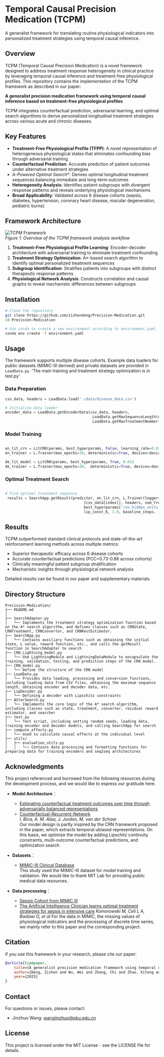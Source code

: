 # Temporal Causal Precision Medication (TCPM)

A generalist framework for translating routine physiological indicators into personalized treatment strategies using temporal causal inference.

## Overview

TCPM (Temporal Causal Precision Medication) is a novel framework designed to address treatment response heterogeneity in clinical practice by leveraging temporal causal inference and treatment-free physiological profiles. This repository contains the implementation of the TCPM framework as described in our paper:

**A generalist precision medication framework using temporal causal inference based on treatment-free physiological profiles**  

TCPM integrates counterfactual prediction, adversarial learning, and optimal search algorithms to derive personalized longitudinal treatment strategies across various acute and chronic diseases.

## Key Features

- **Treatment-Free Physiological Profile (TFPP)**: A novel representation of heterogeneous physiological states that eliminates confounding bias through adversarial training
- **Counterfactual Prediction**: Accurate prediction of patient outcomes under alternative treatment strategies
- **A*-Powered Optimal Search**: Derives optimal longitudinal treatment sequences balancing immediate and long-term outcomes
- **Heterogeneity Analysis**: Identifies patient subgroups with divergent response patterns and reveals underlying physiological mechanisms
- **Broad Applicability**: Validated across 6 disease cohorts (sepsis, diabetes, hypertension, coronary heart disease, macular degeneration, pediatric burns)

## Framework Architecture

![TCPM Framework](fig_1.png)  
*Figure 1: Overview of the TCPM framework analysis workflow*

1. **Treatment-Free Physiological Profile Learning**: Encoder-decoder architecture with adversarial training to eliminate treatment confounding
2. **Treatment Strategy Optimization**: A*-based search algorithm to identify optimal personalized treatment sequences
3. **Subgroup Identification**: Stratifies patients into subgroups with distinct therapeutic response patterns
4. **Physiological Network Analysis**: Constructs correlation and causal graphs to reveal mechanistic differences between subgroups

## Installation

```bash
# Clone the repository
git clone https://github.com/zizhendeng/Precision-Medication.git
cd Precision-Medication

# Use conda to create a new environment according to environment.yaml
conda env create -f environment.yaml
```

## Usage
The framework supports multiple disease cohorts. Example data loaders for public datasets (MIMIC-III derived) and private datasets are provided in `LoadData.py`. 'The main training and treatment strategy optimization is in test.py'


### Data Preparation

```python
csv_data, headers = LoadData.load('./data/disease_data.csv')

# Initialize data loader
encoder_data = LoadData.getEncoderData(csv_data, headers,
                                        LoadData.getMaxSequenceLength(csv_data),
                                        LoadData.getMaxTreatmentNumber(csv_data, headers))
```

### Model Training

```python

en_lit_crn = LitCRN(params, best_hyperparams, False, learning_rate=0.01)
en_trainer = L.Trainer(max_epochs=30, deterministic=True, devices=devices)

de_lit_model = LitCRN(params, best_hyperparams, True, 0.01)
de_trainer = L.Trainer(max_epochs=30,  deterministic=True, devices=devices)

```


### Optimal Treatment Search

```python

# Find optimal treatment sequence
 results = SearchApp.getResult(predictor, en_lit_crn, L.Trainer(logger=False, deterministic=True,  devices=devices), de_lit_model,
                                    [csv_data[index]], headers, num_treatments, horizons,
                                    best_hyperparams['rnn_hidden_units'],
                                    lip_const_K, 1.0, baseline_steps, 10)
```


## Results

TCPM outperformed standard clinical protocols and state-of-the-art reinforcement learning methods across multiple metrics:

- Superior therapeutic efficacy across 6 disease cohorts
- Accurate counterfactual predictions (PCC=0.73-0.86 across cohorts)
- Clinically meaningful patient subgroup stratification
- Mechanistic insights through physiological network analysis

Detailed results can be found in our paper and supplementary materials.

## Directory Structure

```
Precision-Medication/
├── README.md
│   
├── SearchAdapter.py
│   └── Implements the treatment strategy optimization function based on the A* search algorithm, and defines classes such as CRNState, CRNTreatment, CRNConvertor, and CRNRestEstimator.
├── SearchApp.py
│   └── Contains auxiliary functions such as obtaining the initial state, L value, reward function, etc., and calls the getResult function in SearchAdapter to search
├── CRN_Lightning_model.py
│   └── Use LightningModule and LightningDataModule to encapsulate the training, validation, testing, and prediction steps of the CRN model.
├── CRN_model.py
│   └── Define the structure of the CRN model
├── LoadData.py
│   └── Provides data loading, processing and conversion functions, including loading data from CSV files, obtaining the maximum sequence length, obtaining encoder and decoder data, etc.
├── LipDecoder.py
│   └── Defining a decoder with Lipschitz constraints
├── AStarSearch.py
│   └── Implements the core logic of the A* search algorithm, including classes such as state, treatment, converter, residual reward estimator, and searcher
├── test.py
│   └── Test script, including setting random seeds, loading data, training encoder and decoder models, and calling SearchApp for search
├── compute_effects.py
│   └── Used to calculate causal effects at the individual level
├── utils/
│   ├── evaluation_utils.py
│   │   └── Contains data processing and formatting functions for preparing data for training encoders and seq2seq architectures
```
## Acknowledgments

This project referenced and borrowed from the following resources during the development process, and we would like to express our gratitude here.

- **Model Architecture**：
  - [Estimating counterfactual treatment outcomes over time through adversarially balanced representations](https://openreview.net/forum?id=BJg866NFvB)
  - [Counterfactual-Recurrent-Network](https://github.com/ioanabica/Counterfactual-Recurrent-Network.git)  
    *I. Bica, A. M. Alaa, J. Jordon, M. van der Schaar*  
    Our model design is partly inspired by the CRN framework proposed in the paper, which extracts temporal ubiased representations. On this basis, we optimize the model by adding Lipschitz continuity constraints, multi-outcome counterfactual predictions, and optimization search.
    
- **Datasets**：
  - [MIMIC-III Clinical Database](https://github.com/MIT-LCP/mimic-code.git)  
   This study used the MIMIC-III dataset for model training and validation. We would like to thank MIT Lab for providing public medical data resources.

- **Data processing**：
  - [Sepsis Cohort from MIMIC III](https://github.com/microsoft/mimic_sepsis.git)
  - [The Artificial Intelligence Clinician learns optimal treatment strategies for sepsis in intensive care](https://www.nature.com/articles/s41591-018-0213-5)
    *Komorowski M, Celi L A, Badawi O, et al*
   For the data in MIMIC, the missing values ​​of physiological indicators and the processing of discrete time series, we mainly refer to this paper and the corresponding project.

    
## Citation

If you use this framework in your research, please cite our paper:

```bibtex
@article{tcpmpaper,
    title={A generalist precision medication framework using temporal causal inference based on treatment-free physiological profiles},
    author={Deng, Zizhen and Wu, Wei and Zhang, Chi and Zhao, Xitong and Pu, Minghao and Bu, Yanbin and Liao, Yanfeng and Wang, Changguan and Yang, Jiarui and Wang, Yanni and Wang, Jinzhuo},
    year={2025}
}
```

## Contact

For questions or issues, please contact:
- Jinzhuo Wang: wangjinzhuo@pku.edu.cn
  
## License

This project is licensed under the MIT License - see the LICENSE file for details.
